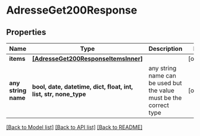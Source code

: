 # AdresseGet200Response


## Properties
Name | Type | Description | Notes
------------ | ------------- | ------------- | -------------
**items** | [**[AdresseGet200ResponseItemsInner]**](AdresseGet200ResponseItemsInner.md) |  | [optional] 
**any string name** | **bool, date, datetime, dict, float, int, list, str, none_type** | any string name can be used but the value must be the correct type | [optional]

[[Back to Model list]](../README.md#documentation-for-models) [[Back to API list]](../README.md#documentation-for-api-endpoints) [[Back to README]](../README.md)


